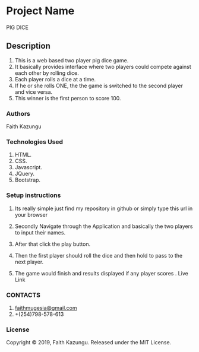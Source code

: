 # Project Name
PIG DICE

## Description
1. This is a web based two player pig dice game.
2. It basically provides interface where two players could compete against each other by rolling dice.
3. Each player rolls a dice at a time.
4. If he or she rolls ONE, the the game is switched to the second player and vice versa.
5. This winner is the first person to score 100.
### Authors
Faith Kazungu

### Technologies Used
1. HTML.
2. CSS.
3. Javascript.
4. JQuery.
5. Bootstrap.
### Setup instructions
1. Its really simple just find my repository in github or simply type this url in your browser

2. Secondly Navigate through the Application and basically the two players to input their names.
3. After that click the play button.
4. Then the first player should roll the dice and then hold to pass to the next player.
5. The game would finish and results displayed if any player scores .
Live Link


### CONTACTS
1. faithmugesia@gmail.com
2. +(254)798-578-613
### License
Copyright © 2019, Faith Kazungu. Released under the MIT License.

